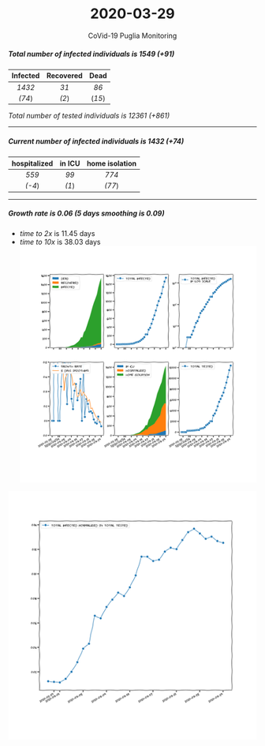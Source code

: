 <div align='center'>

# 2020-03-29
CoVid-19 Puglia Monitoring
</div>

##### Total number of infected individuals is 1549 (+91)
Infected | Recovered | Dead
:---: | :---: | :---:
*1432* | *31* | *86*
*(74*) | *(2*) | (*15*)

*Total number of tested individuals is 12361 (+861)*
***
##### Current number of infected individuals is 1432 (+74)
hospitalized | in ICU | home isolation
:---: | :---: | :---:
*559* |*99* |*774*
*(-4*) |*(1*) |*(77*)
***
##### Growth rate is 0.06 (5 days smoothing is 0.09)
- *time to 2x* is 11.45 days
- *time to 10x* is 38.03 days
![stats][stats]

![infected_normalized][infected_normalized]

[stats]: stats_Puglia.png
[infected_normalized]: infected_normalized_Puglia.png
